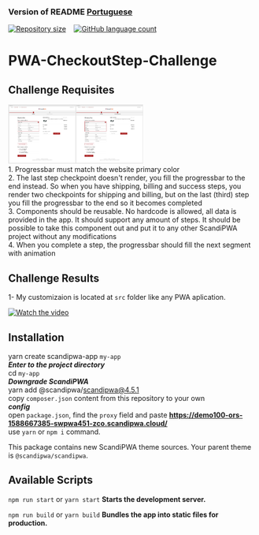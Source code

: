 ### Version of README [Portuguese](./README.md)

<div style="display: flex; gap:1rem;">
<a href="#">
<img alt="Repository size" src="https://img.shields.io/github/repo-size/GusRot/PWA-Challenge">
</a>
<a href="#">
<img alt="GitHub language count" src="https://img.shields.io/github/languages/count/GusRot/PWA-Challenge?color=%2304D361">
</a>
</div>

# PWA-CheckoutStep-Challenge

## Challenge Requisites

<div>
    <img style="height: 120px" src="images/challengeRequisites.png">
</div>
1. Progressbar must match the website primary color <br>
2. The last step checkpoint doesn't render, you fill the progressbar to the end instead. So when you have shipping, billing and success steps, you render two checkpoints for shipping and billing, but on the last (third) step you fill the progressbar to the end so it becomes completed <br>
3. Components should be reusable. No hardcode is allowed, all data is provided in the app. It should support any amount of steps. It should be possible to take this component out and put it to any other ScandiPWA project without any modifications <br>
4. When you complete a step, the progressbar should fill the next segment with animation <br>

## Challenge Results

1- My customizaion is located at `src` folder like any PWA aplication.

[![Watch the video](https://img.youtube.com/vi/_ucZ_8fuhYk/maxresdefault.jpg)](https://youtu.be/_ucZ_8fuhYk)

## Installation

yarn create scandipwa-app `my-app` <br>
***Enter to the project directory*** <br>
cd `my-app` <br>
***Downgrade ScandiPWA*** <br>
yarn add @scandipwa/scandipwa@4.5.1 <br>
copy `composer.json` content from this repository to your own <br>
***config*** <br>
open `package.json`, find the `proxy` field and paste **<https://demo100-ors-1588667385-swpwa451-zco.scandipwa.cloud/>** <br>
use `yarn` or `npm i` command.

This package contains new ScandiPWA theme sources. Your parent theme is `@scandipwa/scandipwa`.

## Available Scripts

`npm run start` or `yarn start`
**Starts the development server.**

`npm run build` or `yarn build`
**Bundles the app into static files for production.**
